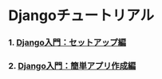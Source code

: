 # Djangoチュートリアル
### 1. [Django入門：セットアップ編](chap1-setup.md)
### 2. [Django入門：簡単アプリ作成編](chap1-setup.md)